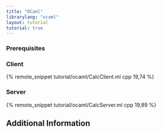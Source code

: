 ```yaml
---
title: "OCaml"
librarylang: "ocaml"
layout: tutorial
tutorial: true
---
```


### Prerequisites


### Client

{% remote_snippet tutorial/ocaml/CalcClient.ml cpp 19,74 %}

### Server

{% remote_snippet tutorial/ocaml/CalcServer.ml cpp 19,89 %}

## Additional Information
